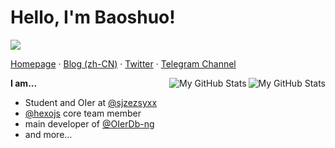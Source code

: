 # Hello, I'm Baoshuo!

![](https://wakatime-badge.vercel.app/badge?style=flat-square)

[Homepage](https://baoshuo.ren/?utm_source=github.com&utm_medium=renbaoshuo&utm_campaign=profile-readme) ·
[Blog (zh-CN)](https://blog.baoshuo.ren/?utm_source=github.com&utm_medium=renbaoshuo&utm_campaign=profile-readme) ·
[Twitter](https://twitter.com/renbaoshuo) ·
[Telegram Channel](https://t.me/renbaoshuo)

<a href="https://github.com/renbaoshuo#gh-light-mode-only">
  <img src="https://github-readme-stats-bs.vercel.app/api/?username=renbaoshuo&show_icons=true&include_all_commits=true&count_private=true&role=OWNER,COLLABORATOR,ORGANIZATION_MEMBER&hide_title=true&disable_animations=true&text_color=24292f&icon_color=57606a&bg_color=ffffff&border_color=d0d7de#gh-light-mode-only" align="right" alt="My GitHub Stats" />
</a>

<a href="https://github.com/renbaoshuo#gh-dark-mode-only">
  <img src="https://github-readme-stats-bs.vercel.app/api/?username=renbaoshuo&show_icons=true&include_all_commits=true&count_private=true&role=OWNER,COLLABORATOR,ORGANIZATION_MEMBER&hide_title=true&disable_animations=true&text_color=c9d1d9&icon_color=8b949e&bg_color=0d1117&border_color=30363d#gh-dark-mode-only" align="right" alt="My GitHub Stats" />
</a>

**I am...**

- Student and OIer at [@sjzezsyxx](https://github.com/sjzezsyxx)
- [@hexojs](https://github.com/hexojs) core team member
- main developer of [@OIerDb-ng](https://github.com/OIerDb-ng)
- and more...
